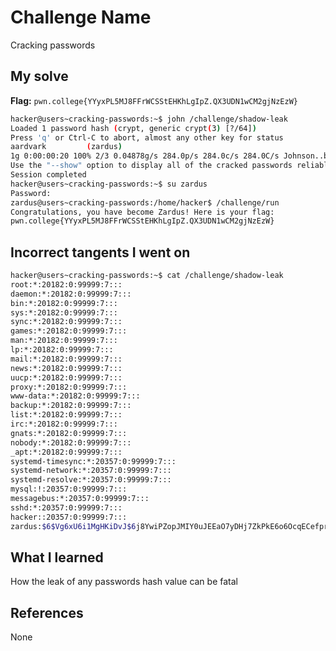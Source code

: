 # Challenge Name
Cracking passwords

## My solve
**Flag:** `pwn.college{YYyxPL5MJ8FFrWCSStEHKhLgIpZ.QX3UDN1wCM2gjNzEzW}`

```bash
hacker@users~cracking-passwords:~$ john /challenge/shadow-leak
Loaded 1 password hash (crypt, generic crypt(3) [?/64])
Press 'q' or Ctrl-C to abort, almost any other key for status
aardvark         (zardus)
1g 0:00:00:20 100% 2/3 0.04878g/s 284.0p/s 284.0c/s 284.0C/s Johnson..buzz
Use the "--show" option to display all of the cracked passwords reliably
Session completed
hacker@users~cracking-passwords:~$ su zardus
Password:
zardus@users~cracking-passwords:/home/hacker$ /challenge/run
Congratulations, you have become Zardus! Here is your flag:
pwn.college{YYyxPL5MJ8FFrWCSStEHKhLgIpZ.QX3UDN1wCM2gjNzEzW}
```
## Incorrect tangents I went on
```bash
hacker@users~cracking-passwords:~$ cat /challenge/shadow-leak
root:*:20182:0:99999:7:::
daemon:*:20182:0:99999:7:::
bin:*:20182:0:99999:7:::
sys:*:20182:0:99999:7:::
sync:*:20182:0:99999:7:::
games:*:20182:0:99999:7:::
man:*:20182:0:99999:7:::
lp:*:20182:0:99999:7:::
mail:*:20182:0:99999:7:::
news:*:20182:0:99999:7:::
uucp:*:20182:0:99999:7:::
proxy:*:20182:0:99999:7:::
www-data:*:20182:0:99999:7:::
backup:*:20182:0:99999:7:::
list:*:20182:0:99999:7:::
irc:*:20182:0:99999:7:::
gnats:*:20182:0:99999:7:::
nobody:*:20182:0:99999:7:::
_apt:*:20182:0:99999:7:::
systemd-timesync:*:20357:0:99999:7:::
systemd-network:*:20357:0:99999:7:::
systemd-resolve:*:20357:0:99999:7:::
mysql:!:20357:0:99999:7:::
messagebus:*:20357:0:99999:7:::
sshd:*:20357:0:99999:7:::
hacker::20357:0:99999:7:::
zardus:$6$Vg6xU6i1MgHKiDvJ$6j8YwiPZopJMIY0uJEEaO7yDHj7ZkPkE6o6OcqECefprDjgqeP5XQjKWUD7xAL7Dlx9bSXA09/ccH6dDlxJu//:20358:0:99999:7:::
```

## What I learned
How the leak of any passwords hash value can be fatal

## References 
None
